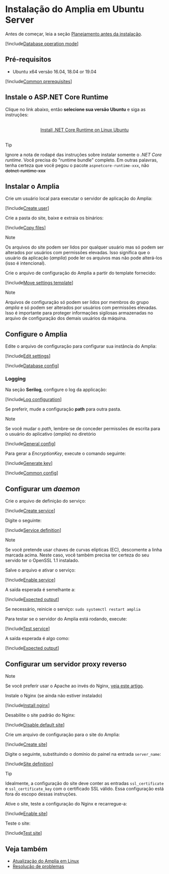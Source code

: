 ﻿# Instalação do Amplia em Ubuntu Server

<!-- https://docs.microsoft.com/en-us/aspnet/core/host-and-deploy/linux-nginx?view=aspnetcore-2.2 -->

Antes de começar, leia a seção [Planejamento antes da instalação](../index.md#planning).

[!include[Database operation mode](../includes/database-mode.md)]

## Pré-requisitos

* Ubuntu x64 versão 16.04, 18.04 or 19.04

[!include[Common prerequisites](../includes/common-requisites.md)]

## Instale o ASP.NET Core Runtime

Clique no link abaixo, então **selecione sua versão Ubuntu** e siga as instruções:

<br />
<center>
<a href="https://dotnet.microsoft.com/download/linux-package-manager/ubuntu18-04/runtime-current" target="_blank">Install .NET Core Runtime on Linux Ubuntu</a>
</center>
<br />

> [!TIP]
> Ignore a nota de rodapé das instruções sobre instalar somente o *.NET Core runtime*. Você precisa do "runtime bundle" completo. Em outras palavras, tenha certeza que você pegou o pacote
`aspnetcore-runtime-xxx`, não ~~dotnet-runtime-xxx~~

## Instalar o Amplia

Crie um usuário local para executar o servidor de aplicação do Amplia:

[!include[Create user](../../../../../includes/amplia/ubuntu/create-user.md)]

Crie a pasta do site, baixe e extraia os binários:

[!include[Copy files](../../../../../includes/amplia/ubuntu/copy-files.md)]

> [!NOTE]
> Os arquivos do site podem ser lidos por qualquer usuário mas só podem ser alterados por usuários com permissões elevadas. Isso significa que o usuário da aplicação (*amplia*)
> pode ler os arquivos mas não pode alterá-los (isso é intencional).

Crie o arquivo de configuração do Amplia a partir do template fornecido:

[!include[Move settings template](../../../../../includes/amplia/ubuntu/move-settings-template.md)]

> [!NOTE]
> Arquivos de configuração só podem ser lidos por membros do grupo *amplia* e só podem ser alterados por usuários com permissões elevadas. Isso é importante para proteger informações
> sigilosas armazenadas no arquivo de configuração dos demais usuários da máquina.

## Configure o Amplia

Edite o arquivo de configuração para configurar sua instância do Amplia:

[!include[Edit settings](../../../../../includes/amplia/ubuntu/edit-settings.md)]

[!include[Database config](../includes/general-config.md)]

### Logging

Na seção **Serilog**, configure o log da applicação:

[!include[Log configuration](../../../../../includes/amplia/ubuntu/log-config.md)]

Se preferir, mude a configuração **path** para outra pasta.

> [!NOTE]
> Se você mudar o *path*, lembre-se de conceder permissões de escrita para o usuário do aplicativo (*amplia*) no diretório

<a name="encryption-key-generation" /> <!-- This anchor actually belongs a bit farther below, placing it here is a workaround -->

[!include[General config](../includes/general-config.md)]

Para gerar a *EncryptionKey*, execute o comando seguinte:

[!include[Generate key](../../../../../includes/amplia/ubuntu/gen-key.md)]

[!include[Common config](../includes/common-config.md)]

## Configurar um *daemon*

Crie o arquivo de definição do serviço:

[!include[Create service](../../../../../includes/amplia/ubuntu/create-service.md)]

Digite o seguinte:

[!include[Service definition](../../../../../includes/amplia/ubuntu/service-definition.md)]

> [!NOTE]
> Se você pretende usar chaves de curvas elípticas (EC), descomente a linha marcada acima. Neste caso, você também precisa ter certeza do seu servido ter o OpenSSL 1.1 instalado.

Salve o arquivo e ativar o serviço:

[!include[Enable service](../../../../../includes/amplia/ubuntu/enable-service.md)]

A saída esperada é semelhante a:

[!include[Expected output](../../../../../includes/amplia/ubuntu/enable-service-output.md)]

Se necessário, reinicie o serviço: `sudo systemctl restart amplia`

Para testar se o servidor do Amplia está rodando, execute:

[!include[Test service](../../../../../includes/amplia/ubuntu/test-service.md)]

A saída esperada é algo como:

[!include[Expected output](../../../../../includes/amplia/ubuntu/test-service-output.md)]

## Configurar um servidor proxy reverso

> [!NOTE]
> Se você preferir usar o Apache ao invés do Nginx, [veja este artigo](https://docs.microsoft.com/pt-br/aspnet/core/host-and-deploy/linux-apache?view=aspnetcore-2.2#configure-apache).

Instale o Nginx (se ainda não estiver instalado)

[!include[Install nginx](../../../../../includes/amplia/ubuntu/install-nginx.md)]

Desabilite o site padrão do Nginx:

[!include[Disable default site](../../../../../includes/amplia/ubuntu/disable-default-site.md)]

Crie um arquivo de configuração para o site do Amplia:

[!include[Create site](../../../../../includes/amplia/ubuntu/create-site.md)]

Digite o seguinte, substituindo o domínio do painel na entrada `server_name`:

[!include[Site definition](../../../../../includes/amplia/ubuntu/site-definition.md)]

> [!TIP]
> Idealmente, a configuração do site deve conter as entradas `ssl_certificate` e `ssl_certificate_key` com o certificado SSL válido. Essa configuração está fora do escopo dessas
> instruções.

Ative o site, teste a configuração do Nginx e recarregue-a:

[!include[Enable site](../../../../../includes/amplia/ubuntu/enable-site.md)]

Teste o site:

[!include[Test site](../../../../../includes/amplia/ubuntu/test-site.md)]

## Veja também

* [Atualização do Amplia em Linux](update.md)
* [Resolução de problemas](troubleshoot/index.md)

